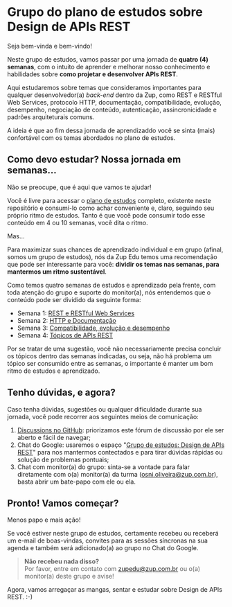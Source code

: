# Grupo do plano de estudos sobre Design de APIs REST

Seja bem-vinda e bem-vindo!

Neste grupo de estudos, vamos passar por uma jornada de **quatro (4) semanas**, com o intuito de aprender e melhorar nosso conhecimento e habilidades sobre **como projetar e desenvolver APIs REST**.

Aqui estudaremos sobre temas que consideramos importantes para qualquer desenvolvedor(a) *back-end* dentro da Zup, como REST e RESTful Web Services, protocolo HTTP, documentação, compatibilidade, evolução, desempenho, negociação de conteúdo, autenticação, assincronicidade e padrões arquiteturais comuns.

A ideia é que ao fim dessa jornada de aprendizaddo você se sinta (mais) confortável com os temas abordados no plano de estudos.

## Como devo estudar? Nossa jornada em semanas...

Não se preocupe, que é aqui que vamos te ajudar!

Você é livre para acessar o [plano de estudos](https://github.com/osnioliveirazup/grupo-plano-de-estudos-design-apis-rest/blob/main/plano-estudos-design-apis-rest.md) completo, existente neste repositório e consumí-lo como achar conveniente e, claro, seguindo seu próprio ritmo de estudos. Tanto é que você pode consumir todo esse conteúdo em 4 ou 10 semanas, você dita o ritmo.

Mas...

Para maximizar suas chances de aprendizado individual e em grupo (afinal, somos um grupo de estudos), nós da Zup Edu temos uma recomendação que pode ser interessante para você: **dividir os temas nas semanas, para mantermos um ritmo sustentável**.

Como temos quatro semanas de estudos e aprendizado pela frente, com toda atenção do grupo e suporte do monitor(a), nós entendemos que o conteúdo pode ser dividido da seguinte forma:

* Semana 1: [REST e RESTful Web Services](https://github.com/osnioliveirazup/grupo-plano-de-estudos-design-apis-rest/blob/main/plano-estudos-design-apis-rest.md#1-rest-e-restful-web-services)
* Semana 2: [HTTP e Documentação](https://github.com/osnioliveirazup/grupo-plano-de-estudos-design-apis-rest/blob/main/plano-estudos-design-apis-rest.md#2-http-e-documenta%C3%A7%C3%A3o)
* Semana 3: [Compatibilidade, evolução e desempenho](https://github.com/osnioliveirazup/grupo-plano-de-estudos-design-apis-rest/blob/main/plano-estudos-design-apis-rest.md#3-compatibilidade-evolu%C3%A7%C3%A3o-e-desempenho)
* Semana 4: [Tópicos de APIs REST](https://github.com/osnioliveirazup/grupo-plano-de-estudos-design-apis-rest/blob/main/plano-estudos-design-apis-rest.md#4-t%C3%B3picos-de-apis-rest)

Por se tratar de uma sugestão, você não necessariamente precisa concluir os tópicos dentro das semanas indicadas, ou seja, não há problema um tópico ser consumido entre as semanas, o importante é manter um bom ritmo de estudos e aprendizado.

## Tenho dúvidas, e agora?

Caso tenha dúvidas, sugestões ou qualquer dificuldade durante sua jornada, você pode recorrer aos seguintes meios de comunicação:

1. [Discussions no GitHub](https://github.com/osnioliveirazup/grupo-plano-de-estudos-design-apis-rest/discussions): priorizamos este fórum de discussão por ele ser aberto e fácil de navegar;
2. Chat do Google: usaremos o espaço "[Grupo de estudos: Design de APIs REST]()" para nos mantermos contectados e para tirar dúvidas rápidas ou solução de problemas pontuais;
3. Chat com monitor(a) do grupo: sinta-se a vontade para falar diretamente com o(a) monitor(a) da turma (osni.oliveira@zup.com.br), basta abrir um bate-papo com ele ou ela.

## Pronto! Vamos começar?

Menos papo e mais ação!

Se você estiver neste grupo de estudos, certamente recebeu ou receberá um e-mail de boas-vindas, convites para as sessões síncronas na sua agenda e também será adicionado(a) ao grupo no Chat do Google.

> **Não recebeu nada disso?** <br />
> Por favor, entre em contato com zupedu@zup.com.br ou o(a) monitor(a) deste grupo e avise!

Agora, vamos arregaçar as mangas, sentar e estudar sobre Design de APIs REST. :-)


